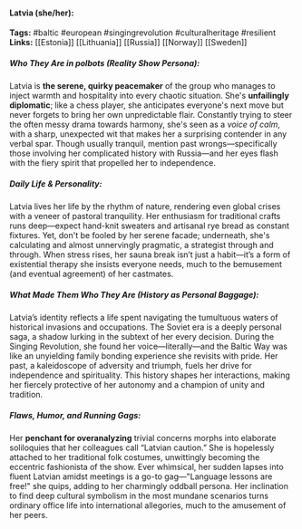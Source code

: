 #### Latvia (she/her):  
**Tags:** #baltic #european #singingrevolution #culturalheritage #resilient  
**Links:** [[Estonia]] [[Lithuania]] [[Russia]] [[Norway]] [[Sweden]]

##### Who They Are in *polbots* (Reality Show Persona):  
Latvia is **the serene, quirky peacemaker** of the group who manages to inject warmth and hospitality into every chaotic situation. She's **unfailingly diplomatic**; like a chess player, she anticipates everyone's next move but never forgets to bring her own unpredictable flair. Constantly trying to steer the often messy drama towards harmony, she's seen as a *voice of calm*, with a sharp, unexpected wit that makes her a surprising contender in any verbal spar. Though usually tranquil, mention past wrongs—specifically those involving her complicated history with Russia—and her eyes flash with the fiery spirit that propelled her to independence.  

##### Daily Life & Personality:  
Latvia lives her life by the rhythm of nature, rendering even global crises with a veneer of pastoral tranquility. Her enthusiasm for traditional crafts runs deep—expect hand-knit sweaters and artisanal rye bread as constant fixtures. Yet, don't be fooled by her serene facade; underneath, she's calculating and almost unnervingly pragmatic, a strategist through and through. When stress rises, her sauna break isn’t just a habit—it’s a form of existential therapy she insists everyone needs, much to the bemusement (and eventual agreement) of her castmates.

##### What Made Them Who They Are (History as Personal Baggage):  
Latvia’s identity reflects a life spent navigating the tumultuous waters of historical invasions and occupations. The Soviet era is a deeply personal saga, a shadow lurking in the subtext of her every decision. During the Singing Revolution, she found her voice—literally—and the Baltic Way was like an unyielding family bonding experience she revisits with pride. Her past, a kaleidoscope of adversity and triumph, fuels her drive for independence and spirituality. This history shapes her interactions, making her fiercely protective of her autonomy and a champion of unity and tradition.

##### Flaws, Humor, and Running Gags:  
Her **penchant for overanalyzing** trivial concerns morphs into elaborate soliloquies that her colleagues call “Latvian caution.” She is hopelessly attached to her traditional folk costumes, unwittingly becoming the eccentric fashionista of the show. Ever whimsical, her sudden lapses into fluent Latvian amidst meetings is a go-to gag—"Language lessons are free!" she quips, adding to her charmingly oddball persona. Her inclination to find deep cultural symbolism in the most mundane scenarios turns ordinary office life into international allegories, much to the amusement of her peers.